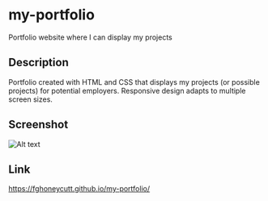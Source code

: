 # my-portfolio
Portfolio website where I can display my projects

## Description
Portfolio created with HTML and CSS that displays my projects (or possible projects) for potential employers. Responsive design adapts to multiple screen sizes. 

## Screenshot
![Alt text](/my-portfolio/assets/images/Module-2-Screenshot.png "Screnshot of project")
## Link
https://fghoneycutt.github.io/my-portfolio/